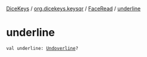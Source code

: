 [DiceKeys](../../index.md) / [org.dicekeys.keysqr](../index.md) / [FaceRead](index.md) / [underline](./underline.md)

# underline

`val underline: `[`Undoverline`](../-undoverline/index.md)`?`